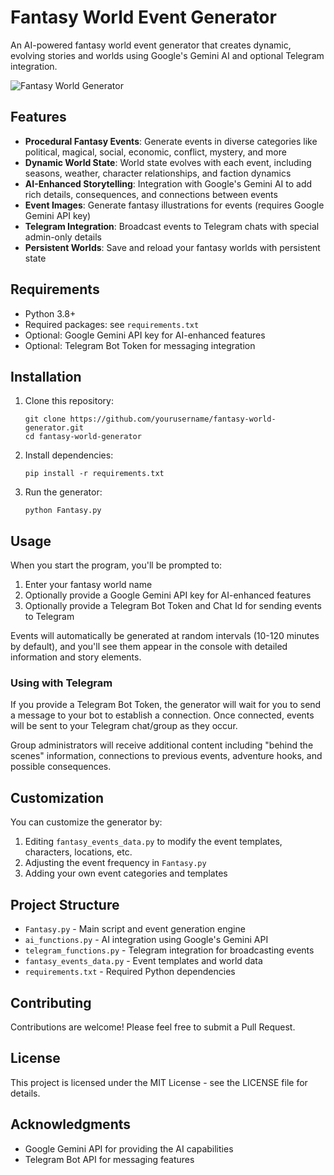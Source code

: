 # Fantasy World Event Generator

An AI-powered fantasy world event generator that creates dynamic, evolving stories and worlds using Google's Gemini AI and optional Telegram integration.

![Fantasy World Generator](progress.jpg)

## Features

- **Procedural Fantasy Events**: Generate events in diverse categories like political, magical, social, economic, conflict, mystery, and more
- **Dynamic World State**: World state evolves with each event, including seasons, weather, character relationships, and faction dynamics
- **AI-Enhanced Storytelling**: Integration with Google's Gemini AI to add rich details, consequences, and connections between events
- **Event Images**: Generate fantasy illustrations for events (requires Google Gemini API key)
- **Telegram Integration**: Broadcast events to Telegram chats with special admin-only details
- **Persistent Worlds**: Save and reload your fantasy worlds with persistent state

## Requirements

- Python 3.8+ 
- Required packages: see `requirements.txt`
- Optional: Google Gemini API key for AI-enhanced features
- Optional: Telegram Bot Token for messaging integration

## Installation

1. Clone this repository:
   ```
   git clone https://github.com/yourusername/fantasy-world-generator.git
   cd fantasy-world-generator
   ```

2. Install dependencies:
   ```
   pip install -r requirements.txt
   ```

3. Run the generator:
   ```
   python Fantasy.py
   ```

## Usage

When you start the program, you'll be prompted to:

1. Enter your fantasy world name
2. Optionally provide a Google Gemini API key for AI-enhanced features
3. Optionally provide a Telegram Bot Token and Chat Id for sending events to Telegram

Events will automatically be generated at random intervals (10-120 minutes by default), and you'll see them appear in the console with detailed information and story elements.

### Using with Telegram

If you provide a Telegram Bot Token, the generator will wait for you to send a message to your bot to establish a connection. Once connected, events will be sent to your Telegram chat/group as they occur.

Group administrators will receive additional content including "behind the scenes" information, connections to previous events, adventure hooks, and possible consequences.

## Customization

You can customize the generator by:

1. Editing `fantasy_events_data.py` to modify the event templates, characters, locations, etc.
2. Adjusting the event frequency in `Fantasy.py`
3. Adding your own event categories and templates

## Project Structure

- `Fantasy.py` - Main script and event generation engine
- `ai_functions.py` - AI integration using Google's Gemini API
- `telegram_functions.py` - Telegram integration for broadcasting events
- `fantasy_events_data.py` - Event templates and world data
- `requirements.txt` - Required Python dependencies

## Contributing

Contributions are welcome! Please feel free to submit a Pull Request.

## License

This project is licensed under the MIT License - see the LICENSE file for details.

## Acknowledgments

- Google Gemini API for providing the AI capabilities
- Telegram Bot API for messaging features